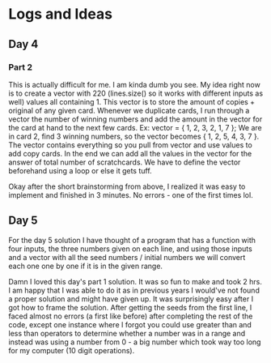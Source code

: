 # Logs and Ideas
## Day 4

### Part 2

This is actually difficult for me. I am kinda dumb you see. My idea right now is to create a vector with 220 (lines.size() so it works with different inputs as well) values all containing 1. This vector is to store the amount of copies + original of any given card. Whenever we duplicate cards, I run through a vector the number of winning numbers and add the amount in the vector for the card at hand to the next few cards. Ex: vector = { 1, 2, 3, 2, 1, 7 }; We are in card 2, find 3 winning numbers, so the vector becomes { 1, 2, 5, 4, 3, 7 }. The vector contains everything so you pull from vector and use values to add copy cards. In the end we can add all the values in the vector for the answer of total number of scratchcards. We have to define the vector beforehand using a loop or else it gets tuff.

Okay after the short brainstorming from above, I realized it was easy to implement and finished in 3 minutes. No errors - one of the first times lol.

## Day 5

For the day 5 solution I have thought of a program that has a function with four inputs, the three numbers given on each line, and using those inputs and a vector with all the seed numbers / initial numbers we will convert each one one by one if it is in the given range.

Damn I loved this day's part 1 solution. It was so fun to make and took 2 hrs. I am happy that I was able to do it as in previous years I would've not found a proper solution and might have given up. It was surprisingly easy after I got how to frame the solution. After getting the seeds from the first line, I faced almost no errors (a first like before) after completing the rest of the code, except one instance where I forgot you could use greater than and less than operators to determine whether a number was in a range and instead was using a number from 0 - a big number which took way too long for my computer (10 digit operations).
